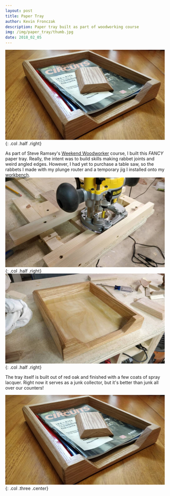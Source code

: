 ```yaml
---
layout: post
title: Paper Tray
author: Kevin Fronczak
description: Paper tray built as part of woodworking course
img: /img/paper_tray/thumb.jpg
date: 2018_02_05
---
```


![Paper tray](/img/paper_tray/paper_tray_staging.jpg "Paper tray"){: .col .half .right}

As part of Steve Ramsey's [Weekend Woodworker](https://theweekendwoodworker.com) course, I built this *FANCY* paper tray.  Really, the intent was to build skills making rabbet joints and weird angled edges.  However, I had yet to purchase a table saw, so the rabbets I made with my plunge router and a temporary jig I installed onto my [workbench](/shopbuilds/bmw).
![Routing jig](/img/paper_tray/router_jig.jpg "Routing jig"){: .col .half .right}
![Paper tray finished](/img/paper_tray/paper_tray.jpg "Paper tray with finish"){: .col .half .right}

The tray itself is built out of red oak and finished with a few coats of spray lacquer.  Right now it serves as a junk collector, but it's better than junk all over our counters!

![Completed Paper Tray](/img/paper_tray/paper_tray_staging.jpg "Completed Paper Tray"){: .col .three .center}

